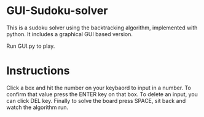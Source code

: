 # GUI-Sudoku-solver
This is a sudoku solver using the backtracking algorithm, implemented with python. It includes a graphical GUI based version.

Run GUI.py to play.

# Instructions
Click a box and hit the number on your keybaord to input in a number. To confirm that value press the ENTER key on that box. To delete an input, you can click DEL key. Finally to solve the board press SPACE, sit back and watch the algorithm run.
